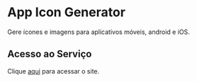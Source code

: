 # App Icon Generator

Gere ícones e imagens para aplicativos móveis, android e iOS.

## Acesso ao Serviço

Clique [aqui](https://appicon.co) para acessar o site.